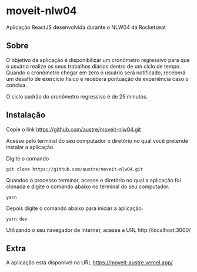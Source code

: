 # moveit-nlw04
Aplicação ReactJS desenvolvida durante o NLW04 da Rocketseat

## Sobre
O objetivo da aplicação é disponibilizar um cronômetro regressivo para que o usuário realize os seus trabalhos diários dentro de um ciclo de tempo. Quando o cronômetro chegar em zero
o usuário será notificado, receberá um desafio de exercício físico e receberá pontuação de experiência caso o conclua.

O ciclo padrão do cronômetro regressivo é de 25 minutos.

## Instalação
Copie o link 
https://github.com/austre/moveit-nlw04.git

Acesse pelo terminal do seu computador o diretório no qual você pretende instalar a aplicação.

Digite o comando
<pre><code>git clone https://github.com/austre/moveit-nlw04.git</code></pre>

Quandoo o processo terminar, acesse o diretório no qual a aplicação foi clonada e digite o comando abaixo no terminal do seu computador.
<pre><code>yarn</code></pre>

Depois digite o comando abaixo para iniciar a aplicação.
<pre><code>yarn dev</code></pre>

Utilizando o seu navegador de internet, acesse a URL http://localhost:3000/

## Extra
A aplicação está disponível na URL https://moveit-austre.vercel.app/